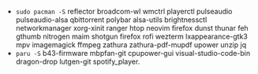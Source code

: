 - `sudo pacman -S` reflector broadcom-wl wmctrl playerctl pulseaudio pulseaudio-alsa qbittorrent polybar alsa-utils brightnessctl networkmanager xorg-xinit ranger htop neovim firefox dunst thunar feh gthumb nitrogen maim shotgun firefox rofi wezterm lxappearance-gtk3 mpv imagemagick ffmpeg zathura zathura-pdf-mupdf upower unzip jq
- `paru -S` b43-firmware mbpfan-git cpupower-gui visual-studio-code-bin dragon-drop lutgen-git spotify_player.